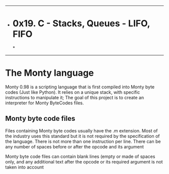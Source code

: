 ******************************************
*  <h1>0x19. C - Stacks, Queues - LIFO, FIFO</h1> *

******************************************
<h1>The Monty language</h1>

<p>Monty 0.98 is a scripting language that is first compiled into Monty byte codes (Just like Python). It relies on a unique stack, with specific instructions to manipulate it; The goal of this project is to create an interpreter for Monty ByteCodes files.</p>

<h2>Monty byte code files</h2>

<p>Files containing Monty byte codes usually have the .m extension. Most of the industry uses this standard but it is not required by the specification of the language. There is not more than one instruction per line. There can be any number of spaces before or after the opcode and its argument</p>

<p>Monty byte code files can contain blank lines (empty or made of spaces only, and any additional text after the opcode or its required argument is not taken into account</p>
